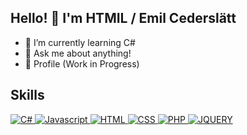 ## Hello! 👋 I'm HTMIL / Emil Cederslätt


- 🌱 I’m currently learning C#
- 💬 Ask me about anything!
- 🚧 Profile (Work in Progress)

## Skills 

<div align="left">
    <a href="https://dev.to/envoy_/150-badges-for-github-pnk">
        <img src="https://img.shields.io/badge/C%23-239120?style=for-the-badge&logo=c-sharp&logoColor=white" alt="C#"/>
    </a>
    <a href="https://dev.to/envoy_/150-badges-for-github-pnk">
        <img src="https://img.shields.io/badge/JavaScript-F7DF1E?style=for-the-badge&logo=javascript&logoColor=black" alt="Javascript"/>
    </a>
    <a href="https://dev.to/envoy_/150-badges-for-github-pnk">
        <img src="https://img.shields.io/badge/HTML-239120?style=for-the-badge&logo=html5&logoColor=white" alt="HTML"/>
    </a>    
    <a href="https://dev.to/envoy_/150-badges-for-github-pnk">
        <img src="https://img.shields.io/badge/CSS-239120?&style=for-the-badge&logo=css3&logoColor=white" alt="CSS"/>
    </a>
    <a href="https://dev.to/envoy_/150-badges-for-github-pnk">
        <img src="https://img.shields.io/badge/PHP-777BB4?style=for-the-badge&logo=php&logoColor=white" alt="PHP"/>
    </a>
    <a href="https://dev.to/envoy_/150-badges-for-github-pnk">
        <img src="https://img.shields.io/badge/jQuery-0769AD?style=for-the-badge&logo=jquery&logoColor=white" alt="JQUERY"/>
    </a>
</div>

